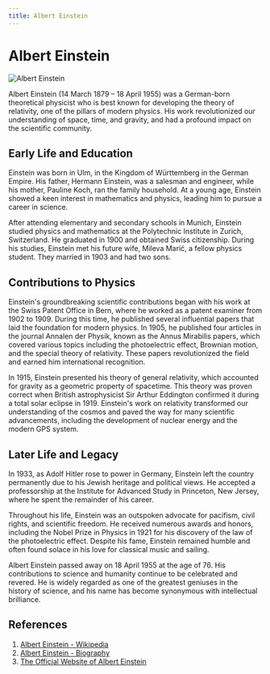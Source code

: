 ```yaml
---
title: Albert Einstein
---
```

# Albert Einstein

![Albert Einstein](https://upload.wikimedia.org/wikipedia/commons/thumb/d/d3/Albert_Einstein_Head.jpg/300px-Albert_Einstein_Head.jpg)

Albert Einstein (14 March 1879 – 18 April 1955) was a German-born theoretical physicist who is best known for developing the theory of relativity, one of the pillars of modern physics. His work revolutionized our understanding of space, time, and gravity, and had a profound impact on the scientific community.

## Early Life and Education

Einstein was born in Ulm, in the Kingdom of Württemberg in the German Empire. His father, Hermann Einstein, was a salesman and engineer, while his mother, Pauline Koch, ran the family household. At a young age, Einstein showed a keen interest in mathematics and physics, leading him to pursue a career in science.

After attending elementary and secondary schools in Munich, Einstein studied physics and mathematics at the Polytechnic Institute in Zurich, Switzerland. He graduated in 1900 and obtained Swiss citizenship. During his studies, Einstein met his future wife, Mileva Marić, a fellow physics student. They married in 1903 and had two sons.

## Contributions to Physics

Einstein's groundbreaking scientific contributions began with his work at the Swiss Patent Office in Bern, where he worked as a patent examiner from 1902 to 1909. During this time, he published several influential papers that laid the foundation for modern physics. In 1905, he published four articles in the journal Annalen der Physik, known as the Annus Mirabilis papers, which covered various topics including the photoelectric effect, Brownian motion, and the special theory of relativity. These papers revolutionized the field and earned him international recognition.

In 1915, Einstein presented his theory of general relativity, which accounted for gravity as a geometric property of spacetime. This theory was proven correct when British astrophysicist Sir Arthur Eddington confirmed it during a total solar eclipse in 1919. Einstein's work on relativity transformed our understanding of the cosmos and paved the way for many scientific advancements, including the development of nuclear energy and the modern GPS system.

## Later Life and Legacy

In 1933, as Adolf Hitler rose to power in Germany, Einstein left the country permanently due to his Jewish heritage and political views. He accepted a professorship at the Institute for Advanced Study in Princeton, New Jersey, where he spent the remainder of his career.

Throughout his life, Einstein was an outspoken advocate for pacifism, civil rights, and scientific freedom. He received numerous awards and honors, including the Nobel Prize in Physics in 1921 for his discovery of the law of the photoelectric effect. Despite his fame, Einstein remained humble and often found solace in his love for classical music and sailing.

Albert Einstein passed away on 18 April 1955 at the age of 76. His contributions to science and humanity continue to be celebrated and revered. He is widely regarded as one of the greatest geniuses in the history of science, and his name has become synonymous with intellectual brilliance.

## References

1. [Albert Einstein - Wikipedia](https://en.wikipedia.org/wiki/Albert_Einstein)
2. [Albert Einstein - Biography](https://www.biography.com/scientist/albert-einstein)
3. [The Official Website of Albert Einstein](https://einstein.biz/)